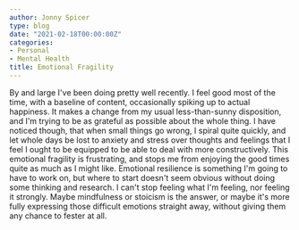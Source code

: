 ```yaml
---
author: Jonny Spicer
type: blog
date: "2021-02-18T00:00:00Z"
categories:
- Personal
- Mental Health
title: Emotional Fragility
---
```

By and large I've been doing pretty well recently. I feel good most of the time, with a baseline of content, occasionally spiking up to actual happiness. It makes a change from my
usual less-than-sunny disposition, and I'm trying to be as grateful as possible about the whole thing. I have noticed though, that when small things go wrong, I spiral quite quickly,
and let whole days be lost to anxiety and stress over thoughts and feelings that I feel I ought to be equipped to be able to deal with more constructively. This emotional fragility
is frustrating, and stops me from enjoying the good times quite as much as I might like. Emotional resilience is something I'm going to have to work on, but where to start doesn't
seem obvious without doing some thinking and research. I can't stop feeling what I'm feeling, nor feeling it strongly. Maybe mindfulness or stoicism is the answer, or maybe it's more
fully expressing those difficult emotions straight away, without giving them any chance to fester at all.
